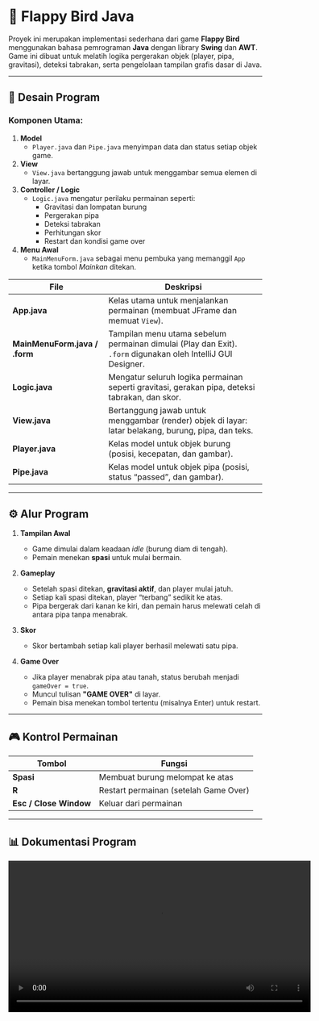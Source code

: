 # 🐤 Flappy Bird Java

Proyek ini merupakan implementasi sederhana dari game **Flappy Bird** menggunakan bahasa pemrograman **Java** dengan library **Swing** dan **AWT**.  
Game ini dibuat untuk melatih logika pergerakan objek (player, pipa, gravitasi), deteksi tabrakan, serta pengelolaan tampilan grafis dasar di Java.

---

## 🎨 Desain Program

### Komponen Utama:

1. **Model**
   - `Player.java` dan `Pipe.java` menyimpan data dan status setiap objek game.
2. **View**
   - `View.java` bertanggung jawab untuk menggambar semua elemen di layar.
3. **Controller / Logic**
   - `Logic.java` mengatur perilaku permainan seperti:
     - Gravitasi dan lompatan burung
     - Pergerakan pipa
     - Deteksi tabrakan
     - Perhitungan skor
     - Restart dan kondisi game over
4. **Menu Awal**
   - `MainMenuForm.java` sebagai menu pembuka yang memanggil `App` ketika tombol _Mainkan_ ditekan.

| File                          | Deskripsi                                                                                                    |
| ----------------------------- | ------------------------------------------------------------------------------------------------------------ |
| **App.java**                  | Kelas utama untuk menjalankan permainan (membuat JFrame dan memuat `View`).                                  |
| **MainMenuForm.java / .form** | Tampilan menu utama sebelum permainan dimulai (Play dan Exit). `.form` digunakan oleh IntelliJ GUI Designer. |
| **Logic.java**                | Mengatur seluruh logika permainan seperti gravitasi, gerakan pipa, deteksi tabrakan, dan skor.               |
| **View.java**                 | Bertanggung jawab untuk menggambar (render) objek di layar: latar belakang, burung, pipa, dan teks.          |
| **Player.java**               | Kelas model untuk objek burung (posisi, kecepatan, dan gambar).                                              |
| **Pipe.java**                 | Kelas model untuk objek pipa (posisi, status “passed”, dan gambar).                                          |

---

## ⚙️ Alur Program

1. **Tampilan Awal**
   - Game dimulai dalam keadaan _idle_ (burung diam di tengah).
   - Pemain menekan **spasi** untuk mulai bermain.

2. **Gameplay**
   - Setelah spasi ditekan, **gravitasi aktif**, dan player mulai jatuh.
   - Setiap kali spasi ditekan, player “terbang” sedikit ke atas.
   - Pipa bergerak dari kanan ke kiri, dan pemain harus melewati celah di antara pipa tanpa menabrak.

3. **Skor**
   - Skor bertambah setiap kali player berhasil melewati satu pipa.

4. **Game Over**
   - Jika player menabrak pipa atau tanah, status berubah menjadi `gameOver = true`.
   - Muncul tulisan **"GAME OVER"** di layar.
   - Pemain bisa menekan tombol tertentu (misalnya Enter) untuk restart.

---

## 🎮 Kontrol Permainan

| Tombol                 | Fungsi                                |
| ---------------------- | ------------------------------------- |
| **Spasi**              | Membuat burung melompat ke atas       |
| **R**                  | Restart permainan (setelah Game Over) |
| **Esc / Close Window** | Keluar dari permainan                 |

---

## 📊 Dokumentasi Program

<video width="600" controls>
  <source src="./dokumentasi//dokumentasi.mp4" type="video/mp4">
</video>
